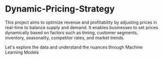 # Dynamic-Pricing-Strategy
This project aims to optimize revenue and profitability by adjusting prices in real-time to balance supply and demand. It enables businesses to set prices dynamically based on factors such as timing, customer segments, inventory, seasonality, competitor rates, and market trends.

Let's explore the data and understand the nuances through Machine Learning Models
